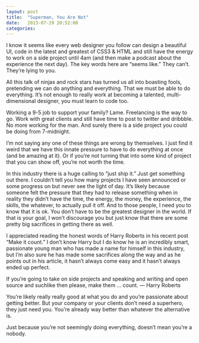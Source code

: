 ```yaml
---
layout: post
title:  "Superman, You Are Not"
date:   2013-07-29 20:52:00
categories:
---
```


I know it seems like every web designer you follow can design a beautiful UI, code in the latest and greatest of CSS3 & HTML and still have the energy to work on a side project until 4am (and then make a podcast about the experience the next day). The key words here are “seems like.” They can’t. They’re lying to you.

All this talk of ninjas and rock stars has turned us all into boasting fools, pretending we can do anything and everything. That we must be able to do everything. It’s not enough to really work at becoming a talented, multi-dimensional designer, you must learn to code too.

Working a 9-5 job to support your family? Lame. Freelancing is the way to go. Work with great clients and still have time to post to twitter and dribbble. No more working for the man. And surely there is a side project you could be doing from 7-midnight.

I’m not saying any one of these things are wrong by themselves. I just find it weird that we have this innate pressure to have to do everything at once (and be amazing at it). Or if you’re not turning that into some kind of project that you can show off, you’re not worth the time.

In this industry there is a huge calling to “just ship it.” Just get something out there. I couldn’t tell you how many projects I have seen announced or some progress on but never see the light of day. It’s likely because someone felt the pressure that they had to release something when in reality they didn’t have the time, the energy, the money, the experience, the skills, the whatever, to actually pull it off. And to those people, I need you to know that it is ok. You don’t have to be the greatest designer in the world. If that is your goal, I won’t discourage you but just know that there are some pretty big sacrifices in getting there as well.

I appreciated reading the honest words of Harry Roberts in his recent post “Make it count.” I don’t know Harry but I do know he is an incredibly smart, passionate young man who has made a name for himself in this industry, but I’m also sure he has made some sacrifices along the way and as he points out in his article, it hasn’t always come easy and it hasn’t always ended up perfect.

If you’re going to take on side projects and speaking and writing and open source and suchlike then please, make them … count.
— Harry Roberts

You’re likely really really good at what you do and you’re passionate about getting better. But your company or your clients don’t need a superhero, they just need you. You’re already way better than whatever the alternative is.

Just because you’re not seemingly doing everything, doesn’t mean you’re a nobody.